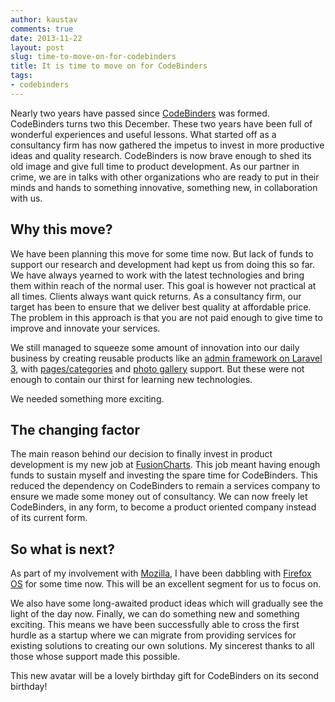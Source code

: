 ```yaml
---
author: kaustav
comments: true
date: 2013-11-22
layout: post
slug: time-to-move-on-for-codebinders
title: It is time to move on for CodeBinders
tags:
- codebinders
---
```


Nearly two years have passed since [CodeBinders](http://www.codebinders.com) was formed. CodeBinders turns two this December. These two years have been full of wonderful experiences and useful lessons. What started off as a consultancy firm has now gathered the impetus to invest in more productive ideas and quality research. CodeBinders is now brave enough to shed its old image and give full time to product development. As our partner in crime, we are in talks with other organizations who are ready to put in their minds and hands to something innovative, something new, in collaboration with us.<!-- more -->



## Why this move?



We have been planning this move for some time now. But lack of funds to support our research and development had kept us from doing this so far. We have always yearned to work with the latest technologies and bring them within reach of the normal user. This goal is however not practical at all times. Clients always want quick returns. As a consultancy firm, our target has been to ensure that we deliver best quality at affordable price. The problem in this approach is that you are not paid enough to give time to improve and innovate your services.

We still managed to squeeze some amount of innovation into our daily business by creating reusable products like an [admin framework on Laravel 3](https://github.com/codebinders/admin-framework), with [pages/categories](https://github.com/codebinders/pages) and [photo gallery](https://github.com/codebinders/photos) support. But these were not enough to contain our thirst for learning new technologies.

We needed something more exciting.



## The changing factor



The main reason behind our decision to finally invest in product development is my new job at [FusionCharts](http://www.fusioncharts.com). This job meant having enough funds to sustain myself and investing the spare time for CodeBinders. This reduced the dependency on CodeBinders to remain a services company to ensure we made some money out of consultancy. We can now freely let CodeBinders, in any form, to become a product oriented company instead of its current form.



## So what is next?



As part of my involvement with [Mozilla](http://kaustavdm.in/category/mozilla), I have been dabbling with [Firefox OS](http://firefox.com/os) for some time now. This will be an excellent segment for us to focus on.

We also have some long-awaited product ideas which will gradually see the light of the day now. Finally, we can do something new and something exciting. This means we have been successfully able to cross the first hurdle as a startup where we can migrate from providing services for existing solutions to creating our own solutions. My sincerest thanks to all those whose support made this possible.

This new avatar will be a lovely birthday gift for CodeBinders on its second birthday!

